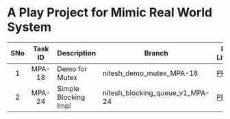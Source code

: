# A Play Project for Mimic Real World System

| **SNo** | **Task ID** | **Description**      | **Branch**                      | **PR Links**                                                           | **Some More Reads**              |
|:-------:|:-----------:|----------------------|---------------------------------|------------------------------------------------------------------------|----------------------------------|
|    1    |   MPA-18    | Demo for Mutex       | nitesh_demo_mutex_MPA-18        | [PR](https://github.com/Nitesh-Nandan/master-system-java/pull/1/files) |                                  |
|    2    |   MPA-24    | Simple Blocking Impl | nitesh_blocking_queue_v1_MPA-24 | [PR](https://github.com/Nitesh-Nandan/master-system-java/pull/2)       | [Link](./docs/Blocking Queue.md) |

